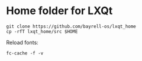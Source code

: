 # Home folder for LXQt

```
git clone https://github.com/bayrell-os/lxqt_home
cp -rfT lxqt_home/src $HOME
```

Reload fonts:
```
fc-cache -f -v
```
